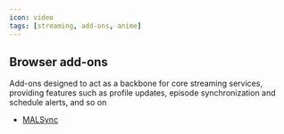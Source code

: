 ```yaml
---
icon: video
tags: [streaming, add-ons, anime]
---
```


## Browser add-ons

Add-ons designed to act as a backbone for core streaming services, providing features such as profile updates, episode synchronization and schedule alerts, and so on

- [MALSync](https://malsync.moe/)
